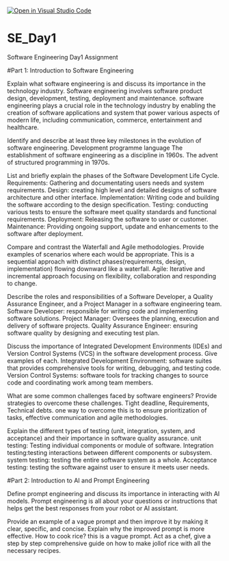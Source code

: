[![Open in Visual Studio Code](https://classroom.github.com/assets/open-in-vscode-2e0aaae1b6195c2367325f4f02e2d04e9abb55f0b24a779b69b11b9e10269abc.svg)](https://classroom.github.com/online_ide?assignment_repo_id=15677465&assignment_repo_type=AssignmentRepo)
# SE_Day1
Software Engineering Day1 Assignment

#Part 1: Introduction to Software Engineering

Explain what software engineering is and discuss its importance in the technology industry.
Software engineering involves software product design, development, testing, deployment and maintenance.
software engineering plays a crucial role in the technology industry by enabling the creation of software applications and system that power various aspects of modern life, including communication, commerce, entertainment and healthcare.

Identify and describe at least three key milestones in the evolution of software engineering.
Development programme language
The establishment of software engineering as a discipline in 1960s.
The advent of structured programming in 1970s.

List and briefly explain the phases of the Software Development Life Cycle.
Requirements: Gathering and documentating users needs and system requirements.
Design: creating high level and detailed designs of software architecture and other interface.
Implementation: Writing code and building the software according to the design specification.
Testing: conducting various tests to ensure the software meet quality standards and functional requirements.
Deployment: Releasing the software to user or customer.
Maintenance: Providing ongoing support, update and enhancements to the software after deployment.

Compare and contrast the Waterfall and Agile methodologies. Provide examples of scenarios where each would be appropriate.
This is a sequential approach with distinct phases(requirements, design, implementation) flowing downward like a waterfall.
Agile: Iterative and incremental approach focusing on flexibility, collaboration and responding to change.

Describe the roles and responsibilities of a Software Developer, a Quality Assurance Engineer, and a Project Manager in a software engineering team.
Software Developer: responsible for writing code and implementing software solutions.
Project Manager: Oversees the planning, execution and delivery of software projects.
Quality Assurance Engineer: ensuring software quality by designing and executing test plan.


Discuss the importance of Integrated Development Environments (IDEs) and Version Control Systems (VCS) in the software development process. Give examples of each.
Integrated Development Environment: software suites that provides comprehensive tools for writing, debugging, and testing code.
Version Control Systems: software tools for tracking changes to source code and coordinating work among team members.

What are some common challenges faced by software engineers? Provide strategies to overcome these challenges.
Tight deadline, Requirements, Technical debts.
one way to overcome this is to ensure prioritization of tasks, effective communication and agile methodologies.


Explain the different types of testing (unit, integration, system, and acceptance) and their importance in software quality assurance.
unit testing: Testing individual components or module of software.
Integration testing:testing interactions between different components or subsystem.
system testing: testing the entire software system as a whole.
Acceptance testing: testing the software against user to ensure it meets user needs.

#Part 2: Introduction to AI and Prompt Engineering


Define prompt engineering and discuss its importance in interacting with AI models.
Prompt engineering is all about your questions or instructions that helps get the best responses from your robot or AI assistant.


Provide an example of a vague prompt and then improve it by making it clear, specific, and concise. Explain why the improved prompt is more effective.
How to cook rice? this is a vague prompt.
Act as a chef, give a step by step comprehensive guide on how to make jollof rice with all the necessary recipes. 

